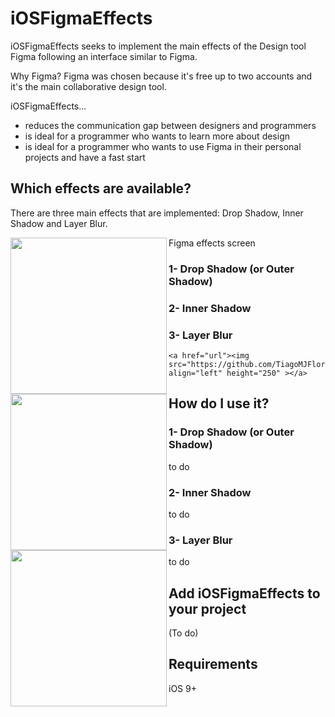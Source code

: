 iOSFigmaEffects
========
iOSFigmaEffects seeks to implement the main effects of the Design tool Figma following an interface similar to Figma.

Why Figma?
Figma was chosen because it's free up to two accounts and it's the main collaborative design tool.

iOSFigmaEffects...

 * reduces the communication gap between designers and programmers
 * is ideal for a programmer who wants to learn more about design 
 * is ideal for a programmer who wants to use Figma in their personal projects and have a fast start


Which effects are available?
 -------------------
 
 There are three main effects that are implemented:
 Drop Shadow, Inner Shadow and Layer Blur.
 

 
 <a><img src="https://github.com/TiagoMJFlores/iOSFigmaEffects/blob/main/iOSFigmaEffects/Resources/figmaeffects.jpg" align="left" height="250" >
 <div>Figma effects screen </div>
</a>

 

 
 ### 1- Drop Shadow (or Outer Shadow)
 
  <a href="url"><img src="https://github.com/TiagoMJFlores/iOSFigmaEffects/blob/main/iOSFigmaEffects/Resources/dogdropshadow.jpg" align="left" height="250" ></a>
 

 ### 2- Inner Shadow
 
   <a href="url"><img src="https://github.com/TiagoMJFlores/iOSFigmaEffects/blob/main/iOSFigmaEffects/Resources/doginnershadow.jpg" align="left" height="250" ></a>
 
 
 ### 3- Layer Blur
 
    <a href="url"><img src="https://github.com/TiagoMJFlores/iOSFigmaEffects/blob/main/iOSFigmaEffects/Resources/doglayerblur.jpg" align="left" height="250" ></a>
 
 
How do I use it?
-------------------

 ### 1- Drop Shadow (or Outer Shadow)
 to do
 
 ### 2- Inner Shadow
 to do
 
 ### 3- Layer Blur
to do

Add iOSFigmaEffects to your project
----------------------------
(To do)

Requirements
------------
iOS 9+



